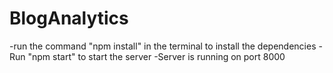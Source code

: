 # BlogAnalytics

-run the command "npm install" in the terminal to install the dependencies
-Run "npm start" to start the server
-Server is running on port 8000
